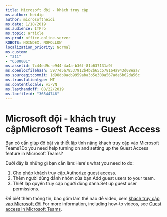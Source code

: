 ```yaml
---
title: Microsoft đội - khách truy cập
ms.author: heidip
author: microsoftheidi
ms.date: 1/18/2019
ms.audience: ITPro
ms.topic: article
ms.prod: office-online-server
ROBOTS: NOINDEX, NOFOLLOW
localization_priority: Normal
ms.custom:
- "311"
- "6500001"
ms.assetid: 7c44ed9c-e944-4a4a-b36f-81b637131a9f
ms.openlocfilehash: 5977e5a78537912b4b2b65c578164a943d08eaa7
ms.sourcegitcommit: 1d98db8acb9959aba3b5e308a567ade6b62da56c
ms.translationtype: MT
ms.contentlocale: vi-VN
ms.lasthandoff: 08/22/2019
ms.locfileid: "36544746"
---
```

# <a name="microsoft-teams---guest-access"></a><span data-ttu-id="93127-102">Microsoft đội - khách truy cập</span><span class="sxs-lookup"><span data-stu-id="93127-102">Microsoft Teams - Guest Access</span></span>

<span data-ttu-id="93127-103">Bạn có cần giúp đỡ bật và thiết lập tính năng khách truy cập vào Microsoft Teams?</span><span class="sxs-lookup"><span data-stu-id="93127-103">Do you need help turning on and setting up the Guest Access feature in Microsoft Teams?</span></span>

<span data-ttu-id="93127-104">Dưới đây là những gì bạn cần làm:</span><span class="sxs-lookup"><span data-stu-id="93127-104">Here's what you need to do:</span></span>

1. <span data-ttu-id="93127-105">Cho phép khách truy cập.</span><span class="sxs-lookup"><span data-stu-id="93127-105">Authorize guest access.</span></span>
1. <span data-ttu-id="93127-106">Thêm người dùng đánh nhóm của bạn.</span><span class="sxs-lookup"><span data-stu-id="93127-106">Add guest users to your team.</span></span>
1. <span data-ttu-id="93127-107">Thiết lập quyền truy cập người dùng đánh.</span><span class="sxs-lookup"><span data-stu-id="93127-107">Set up guest user permissions.</span></span>

<span data-ttu-id="93127-108">Để biết thêm thông tin, bao gồm làm thế nào để video, xem [khách truy cập vào Microsoft đội](https://docs.microsoft.com/microsoftteams/guest-access).</span><span class="sxs-lookup"><span data-stu-id="93127-108">For more information, including how-to videos, see [Guest access in Microsoft Teams](https://docs.microsoft.com/microsoftteams/guest-access).</span></span>
